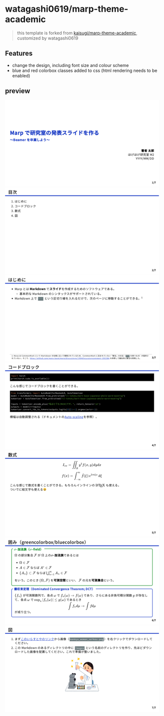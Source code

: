 # watagashi0619/marp-theme-academic

> this template is forked from [kaisugi/marp-theme-academic](https://github.com/kaisugi/marp-theme-academic), customized by watagashi0619

## Features

- change the design, including font size and colour scheme
- blue and red colorbox classes added to css (html rendering needs to be enabled)

## preview

![](./demo.001.png)
![](./demo.002.png)
![](./demo.003.png)
![](./demo.004.png)
![](./demo.005.png)
![](./demo.006.png)
![](./demo.007.png)
